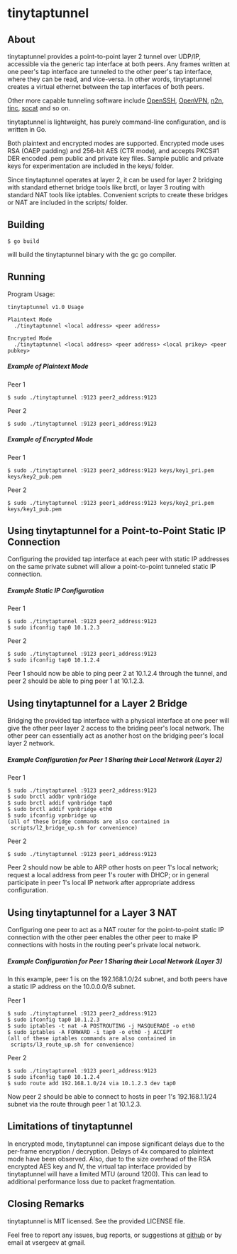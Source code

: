 tinytaptunnel
=============

About
-----

tinytaptunnel provides a point-to-point layer 2 tunnel over UDP/IP, accessible
via the generic tap interface at both peers. Any frames written at one peer's
tap interface are tunneled to the other peer's tap interface, where they can be
read, and vice-versa. In other words, tinytaptunnel creates a virtual ethernet
between the tap interfaces of both peers.

Other more capable tunneling software include [OpenSSH](http://openssh.com/),
[OpenVPN](http://openvpn.net/), [n2n](http://www.ntop.org/products/n2n/),
[tinc](http://www.tinc-vpn.org/), [socat](http://www.dest-unreach.org/socat/)
and so on.

tinytaptunnel is lightweight, has purely command-line configuration, and is
written in Go.

Both plaintext and encrypted modes are supported. Encrypted mode uses RSA (OAEP
padding) and 256-bit AES (CTR mode), and accepts PKCS#1 DER encoded .pem public
and private key files. Sample public and private keys for experimentation are
included in the keys/ folder.

Since tinytaptunnel operates at layer 2, it can be used for layer 2 bridging
with standard ethernet bridge tools like brctl, or layer 3 routing with
standard NAT tools like iptables. Convenient scripts to create these bridges or
NAT are included in the scripts/ folder.

Building
--------

	$ go build

will build the tinytaptunnel binary with the gc go compiler.

Running
-------

Program Usage:

	tinytaptunnel v1.0 Usage

	Plaintext Mode
	  ./tinytaptunnel <local address> <peer address>

	Encrypted Mode
	  ./tinytaptunnel <local address> <peer address> <local prikey> <peer pubkey>

##### Example of Plaintext Mode

Peer 1

	$ sudo ./tinytaptunnel :9123 peer2_address:9123

Peer 2

	$ sudo ./tinytaptunnel :9123 peer1_address:9123

##### Example of Encrypted Mode

Peer 1

	$ sudo ./tinytaptunnel :9123 peer2_address:9123 keys/key1_pri.pem keys/key2_pub.pem

Peer 2

	$ sudo ./tinytaptunnel :9123 peer1_address:9123 keys/key2_pri.pem keys/key1_pub.pem


Using tinytaptunnel for a Point-to-Point Static IP Connection
-------------------------------------------------------------

Configuring the provided tap interface at each peer with static IP addresses on
the same private subnet will allow a point-to-point tunneled static IP
connection.

##### Example Static IP Configuration

Peer 1

	$ sudo ./tinytaptunnel :9123 peer2_address:9123
	$ sudo ifconfig tap0 10.1.2.3

Peer 2

	$ sudo ./tinytaptunnel :9123 peer1_address:9123
	$ sudo ifconfig tap0 10.1.2.4

Peer 1 should now be able to ping peer 2 at 10.1.2.4 through the tunnel, and
peer 2 should be able to ping peer 1 at 10.1.2.3.

Using tinytaptunnel for a Layer 2 Bridge
----------------------------------------

Bridging the provided tap interface with a physical interface at one peer will
give the other peer layer 2 access to the briding peer's local network.  The
other peer can essentially act as another host on the bridging peer's local
layer 2 network.

##### Example Configuration for Peer 1 Sharing their Local Network (Layer 2)

Peer 1

	$ sudo ./tinytaptunnel :9123 peer2_address:9123
	$ sudo brctl addbr vpnbridge
	$ sudo brctl addif vpnbridge tap0
	$ sudo brctl addif vpnbridge eth0
	$ sudo ifconfig vpnbridge up
	(all of these bridge commands are also contained in
	 scripts/l2_bridge_up.sh for convenience)

Peer 2

	$ sudo ./tinytaptunnel :9123 peer1_address:9123

Peer 2 should now be able to ARP other hosts on peer 1's local network; request
a local address from peer 1's router with DHCP; or in general participate in
peer 1's local IP network after appropriate address configuration.

Using tinytaptunnel for a Layer 3 NAT
--------------------------------------

Configuring one peer to act as a NAT router for the point-to-point static IP
connection with the other peer enables the other peer to make IP connections
with hosts in the routing peer's private local network.

##### Example Configuration for Peer 1 Sharing their Local Network (Layer 3)

In this example, peer 1 is on the 192.168.1.0/24 subnet, and both peers have a
static IP address on the 10.0.0.0/8 subnet.

Peer 1

	$ sudo ./tinytaptunnel :9123 peer2_address:9123
	$ sudo ifconfig tap0 10.1.2.3
	$ sudo iptables -t nat -A POSTROUTING -j MASQUERADE -o eth0
	$ sudo iptables -A FORWARD -i tap0 -o eth0 -j ACCEPT
	(all of these iptables commands are also contained in
	 scripts/l3_route_up.sh for convenience)

Peer 2

	$ sudo ./tinytaptunnel :9123 peer1_address:9123
	$ sudo ifconfig tap0 10.1.2.4
	$ sudo route add 192.168.1.0/24 via 10.1.2.3 dev tap0

Now peer 2 should be able to connect to hosts in peer 1's 192.168.1.1/24 subnet
via the route through peer 1 at 10.1.2.3.

Limitations of tinytaptunnel
----------------------------

In encrypted mode, tinytaptunnel can impose significant delays due to the
per-frame encryption / decryption. Delays of 4x compared to plaintext mode have
been observed. Also, due to the size overhead of the RSA encrypted AES key and
IV, the virtual tap interface provided by tinytaptunnel will have a limited MTU
(around 1200).  This can lead to additional performance loss due to packet
fragmentation.

Closing Remarks
---------------

tinytaptunnel is MIT licensed. See the provided LICENSE file.

Feel free to report any issues, bug reports, or suggestions at
[github](https://github.com/vsergeev/tinytaptunnel/issues) or by email at
vsergeev at gmail.

